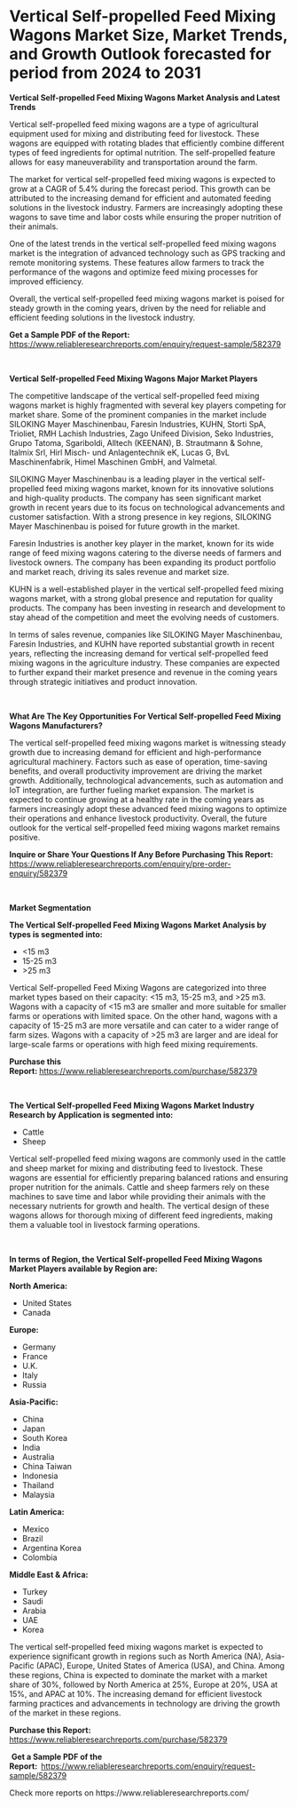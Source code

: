 <p><h1>Vertical Self-propelled Feed Mixing Wagons Market Size, Market Trends, and Growth Outlook forecasted for period from 2024 to 2031</h1></p><p><strong>Vertical Self-propelled Feed Mixing Wagons Market Analysis and Latest Trends</strong></p>
<p><p>Vertical self-propelled feed mixing wagons are a type of agricultural equipment used for mixing and distributing feed for livestock. These wagons are equipped with rotating blades that efficiently combine different types of feed ingredients for optimal nutrition. The self-propelled feature allows for easy maneuverability and transportation around the farm.</p><p>The market for vertical self-propelled feed mixing wagons is expected to grow at a CAGR of 5.4% during the forecast period. This growth can be attributed to the increasing demand for efficient and automated feeding solutions in the livestock industry. Farmers are increasingly adopting these wagons to save time and labor costs while ensuring the proper nutrition of their animals.</p><p>One of the latest trends in the vertical self-propelled feed mixing wagons market is the integration of advanced technology such as GPS tracking and remote monitoring systems. These features allow farmers to track the performance of the wagons and optimize feed mixing processes for improved efficiency.</p><p>Overall, the vertical self-propelled feed mixing wagons market is poised for steady growth in the coming years, driven by the need for reliable and efficient feeding solutions in the livestock industry.</p></p>
<p><strong>Get a Sample PDF of the Report:&nbsp;</strong> <a href="https://www.reliableresearchreports.com/enquiry/request-sample/582379">https://www.reliableresearchreports.com/enquiry/request-sample/582379</a></p>
<p>&nbsp;</p>
<p><strong>Vertical Self-propelled Feed Mixing Wagons Major Market Players</strong></p>
<p><p>The competitive landscape of the vertical self-propelled feed mixing wagons market is highly fragmented with several key players competing for market share. Some of the prominent companies in the market include SILOKING Mayer Maschinenbau, Faresin Industries, KUHN, Storti SpA, Trioliet, RMH Lachish Industries, Zago Unifeed Division, Seko Industries, Grupo Tatoma, Sgariboldi, Alltech (KEENAN), B. Strautmann & Sohne, Italmix Srl, Hirl Misch- und Anlagentechnik eK, Lucas G, BvL Maschinenfabrik, Himel Maschinen GmbH, and Valmetal.</p><p>SILOKING Mayer Maschinenbau is a leading player in the vertical self-propelled feed mixing wagons market, known for its innovative solutions and high-quality products. The company has seen significant market growth in recent years due to its focus on technological advancements and customer satisfaction. With a strong presence in key regions, SILOKING Mayer Maschinenbau is poised for future growth in the market.</p><p>Faresin Industries is another key player in the market, known for its wide range of feed mixing wagons catering to the diverse needs of farmers and livestock owners. The company has been expanding its product portfolio and market reach, driving its sales revenue and market size.</p><p>KUHN is a well-established player in the vertical self-propelled feed mixing wagons market, with a strong global presence and reputation for quality products. The company has been investing in research and development to stay ahead of the competition and meet the evolving needs of customers.</p><p>In terms of sales revenue, companies like SILOKING Mayer Maschinenbau, Faresin Industries, and KUHN have reported substantial growth in recent years, reflecting the increasing demand for vertical self-propelled feed mixing wagons in the agriculture industry. These companies are expected to further expand their market presence and revenue in the coming years through strategic initiatives and product innovation.</p></p>
<p>&nbsp;</p>
<p><strong>What Are The Key Opportunities For Vertical Self-propelled Feed Mixing Wagons Manufacturers?</strong></p>
<p><p>The vertical self-propelled feed mixing wagons market is witnessing steady growth due to increasing demand for efficient and high-performance agricultural machinery. Factors such as ease of operation, time-saving benefits, and overall productivity improvement are driving the market growth. Additionally, technological advancements, such as automation and IoT integration, are further fueling market expansion. The market is expected to continue growing at a healthy rate in the coming years as farmers increasingly adopt these advanced feed mixing wagons to optimize their operations and enhance livestock productivity. Overall, the future outlook for the vertical self-propelled feed mixing wagons market remains positive.</p></p>
<p><strong>Inquire or Share Your Questions If Any Before Purchasing This Report:</strong> <a href="https://www.reliableresearchreports.com/enquiry/pre-order-enquiry/582379">https://www.reliableresearchreports.com/enquiry/pre-order-enquiry/582379</a></p>
<p>&nbsp;</p>
<p><strong>Market Segmentation</strong></p>
<p><strong>The Vertical Self-propelled Feed Mixing Wagons Market Analysis by types is segmented into:</strong></p>
<p><ul><li><15 m3</li><li>15-25 m3</li><li>>25 m3</li></ul></p>
<p><p>Vertical Self-propelled Feed Mixing Wagons are categorized into three market types based on their capacity: <15 m3, 15-25 m3, and >25 m3. Wagons with a capacity of <15 m3 are smaller and more suitable for smaller farms or operations with limited space. On the other hand, wagons with a capacity of 15-25 m3 are more versatile and can cater to a wider range of farm sizes. Wagons with a capacity of >25 m3 are larger and are ideal for large-scale farms or operations with high feed mixing requirements.</p></p>
<p><strong>Purchase this Report:&nbsp;</strong><a href="https://www.reliableresearchreports.com/purchase/582379">https://www.reliableresearchreports.com/purchase/582379</a></p>
<p>&nbsp;</p>
<p><strong>The Vertical Self-propelled Feed Mixing Wagons Market Industry Research by Application is segmented into:</strong></p>
<p><ul><li>Cattle</li><li>Sheep</li></ul></p>
<p><p>Vertical self-propelled feed mixing wagons are commonly used in the cattle and sheep market for mixing and distributing feed to livestock. These wagons are essential for efficiently preparing balanced rations and ensuring proper nutrition for the animals. Cattle and sheep farmers rely on these machines to save time and labor while providing their animals with the necessary nutrients for growth and health. The vertical design of these wagons allows for thorough mixing of different feed ingredients, making them a valuable tool in livestock farming operations.</p></p>
<p>&nbsp;</p>
<p><strong>In terms of Region, the Vertical Self-propelled Feed Mixing Wagons Market Players available by Region are:</strong></p>
<p>
    <p> <strong> North America: </strong>
        <ul>
            <li>United States</li>
            <li>Canada</li>
        </ul>
        </p> 
    <p> <strong> Europe: </strong>
        <ul>
            <li>Germany</li>
            <li>France</li>
            <li>U.K.</li>
            <li>Italy</li>
            <li>Russia</li>
        </ul>
        </p> 
    <p> <strong> Asia-Pacific: </strong>
        <ul>
            <li>China</li>
            <li>Japan</li>
            <li>South Korea</li>
            <li>India</li>
            <li>Australia</li>
            <li>China Taiwan</li>
            <li>Indonesia</li>
            <li>Thailand</li>
            <li>Malaysia</li>
        </ul>
        </p> 
    <p> <strong> Latin America: </strong>
        <ul>
            <li>Mexico</li>
            <li>Brazil</li>
            <li>Argentina Korea</li>
            <li>Colombia</li>
        </ul>
        </p> 
    <p> <strong> Middle East & Africa: </strong>
        <ul>
            <li>Turkey</li>
            <li>Saudi</li>
            <li>Arabia</li>
            <li>UAE</li>
            <li>Korea</li>
        </ul>
    </p>
    </p>
<p><p>The vertical self-propelled feed mixing wagons market is expected to experience significant growth in regions such as North America (NA), Asia-Pacific (APAC), Europe, United States of America (USA), and China. Among these regions, China is expected to dominate the market with a market share of 30%, followed by North America at 25%, Europe at 20%, USA at 15%, and APAC at 10%. The increasing demand for efficient livestock farming practices and advancements in technology are driving the growth of the market in these regions.</p></p>
<p><strong>Purchase this Report: </strong><a href="https://www.reliableresearchreports.com/purchase/582379">https://www.reliableresearchreports.com/purchase/582379</a></p>
<p>&nbsp;<strong>Get a Sample PDF of the Report:&nbsp;&nbsp;</strong><a href="https://www.reliableresearchreports.com/enquiry/request-sample/582379">https://www.reliableresearchreports.com/enquiry/request-sample/582379</a></p>
<p><strong></strong></p>
<p>Check more reports on https://www.reliableresearchreports.com/</p>